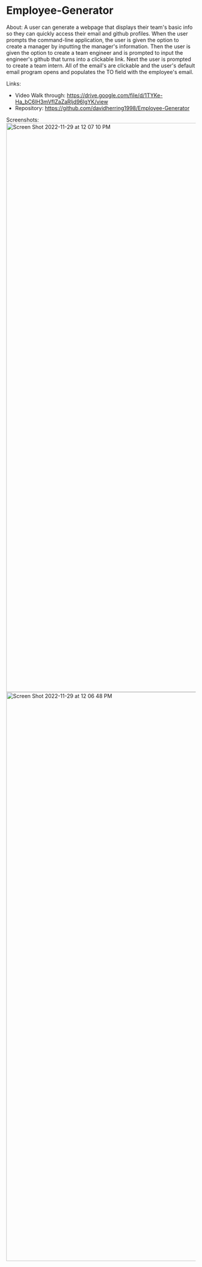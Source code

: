 # Employee-Generator
About: A user can generate a webpage that displays their team's basic info so they can quickly access their email and github profiles. When the user prompts the command-line application, the user is given the option to create a manager by inputting the manager's information. Then the user is given the option to create a team engineer and is prompted to input the engineer's github that turns into a clickable link. Next the user is prompted to create a team intern. All of the email's are clickable and the user's default email program opens and populates the TO field with the employee's email. 

Links: 
* Video Walk through: https://drive.google.com/file/d/1TYKe-Ha_bC6lH3mVfIZaZaRljd96lgYK/view
* Repository: https://github.com/davidherring1998/Employee-Generator

Screenshots: 
<img width="1512" alt="Screen Shot 2022-11-29 at 12 07 10 PM" src="https://user-images.githubusercontent.com/106282330/204611824-65281d39-954d-4b41-a381-3b1d82d79584.png">
<img width="1512" alt="Screen Shot 2022-11-29 at 12 06 48 PM" src="https://user-images.githubusercontent.com/106282330/204611833-c48f2dfb-e257-4ba6-a3eb-126bf4f799e7.png">




